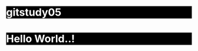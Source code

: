 # gitstudy05
<!DOCTYPE html>
<html>
<head>
	<title>HTML5 Basic</title>
    <style>
        h1 {
        		color : white;
            background : black;
        }
    </style>
            
        
</head>
<body>
	<h1>Hello World..!</h1>
</body>
</html>
